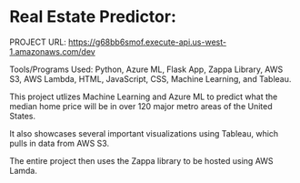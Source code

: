 # Real Estate Predictor:

PROJECT URL:  https://g68bb6smof.execute-api.us-west-1.amazonaws.com/dev

Tools/Programs Used:  Python, Azure ML, Flask App, Zappa Library, AWS S3, AWS Lambda, HTML, JavaScript, CSS, Machine Learning, and Tableau. 

This project utlizes Machine Learning and Azure ML to predict what the median home price will be in over 120 major metro areas of the United States.

It also showcases several important visualizations using Tableau, which pulls in data from AWS S3.

The entire project then uses the Zappa library to be hosted using AWS Lamda.
